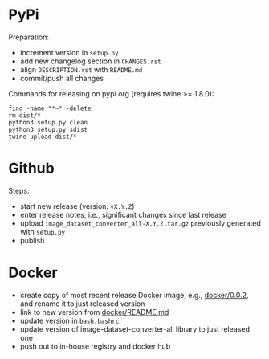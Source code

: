PyPi
====

Preparation:

* increment version in `setup.py`
* add new changelog section in `CHANGES.rst`
* align `DESCRIPTION.rst` with `README.md`  
* commit/push all changes

Commands for releasing on pypi.org (requires twine >= 1.8.0):

```
find -name "*~" -delete
rm dist/*
python3 setup.py clean
python3 setup.py sdist
twine upload dist/*
```


Github
======

Steps:

* start new release (version: `vX.Y.Z`)
* enter release notes, i.e., significant changes since last release
* upload `image_dataset_converter_all-X.Y.Z.tar.gz` previously generated with `setup.py`
* publish


Docker
======

* create copy of most recent release Docker image, e.g., [docker/0.0.2](docker/0.0.2), and rename it to just released version
* link to new version from [docker/README.md](docker/README.md)
* update version in `bash.bashrc`
* update version of image-dataset-converter-all library to just released one
* push out to in-house registry and docker hub
